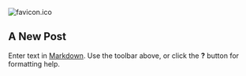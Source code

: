 ![favicon.ico]({{site.baseurl}}/img/favicon.ico)
## A New Post

Enter text in [Markdown](http://daringfireball.net/projects/markdown/). Use the toolbar above, or click the **?** button for formatting help.
